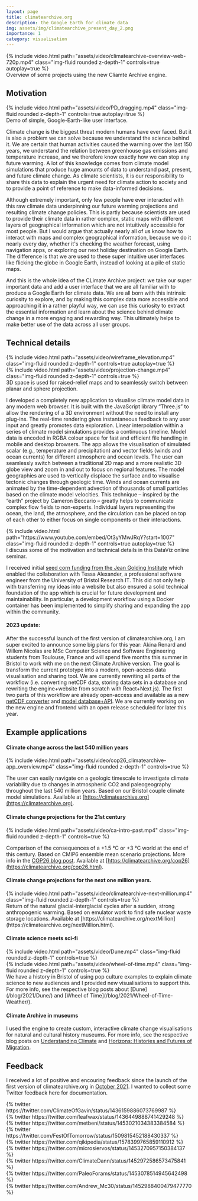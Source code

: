 ```yaml
---
layout: page
title: climatearchive.org
description: the Google Earth for climate data
img: assets/img/climatearchive_present_day_2.png
importance: 1
category: visualisation
---
```


<div class="row mt-3">
    <div class="col-sm mt-3 mt-md-0">
        {% include video.html path="assets/video/climatearchive-overview-web-720p.mp4" class="img-fluid rounded z-depth-1" controls=true autoplay=true %}
    </div>
</div>
<div class="caption">
    Overview of some projects using the new Cliamte Archive engine.
</div>

## Motivation
<div class="row mt-3">
    <div class="col-sm mt-3 mt-md-0">
        {% include video.html path="assets/video/PD_dragging.mp4" class="img-fluid rounded z-depth-1" controls=true autoplay=true %}
    </div>
</div>
<div class="caption">
    Demo of simple, Google-Earth-like user interface.
</div>

Climate change is the biggest threat modern humans have ever faced. But it is also a problem we can solve because we understand the science behind it. We are certain that human activities caused the warming over the last 150 years, we understand the relation between greenhouse gas emissions and temperature increase, and we therefore know exactly how we can stop any future warming. A lot of this knowledge comes from climate model simulations that produce huge amounts of data to understand past, present, and future climate change. As climate scientists, it is our responsibility to share this data to explain the urgent need for climate action to society and to provide a point of reference to make data-informed decisions.

Although extremely important, only few people have ever interacted with this raw climate data underpinning our future warming projections and resulting climate change policies. This is partly because scientists are used to provide their climate data in rather complex, static maps with different layers of geographical information which are not intuitively accessible for most people. But I would argue that actually nearly all of us know how to interact with maps and complex geographical information, because we do it nearly every day, whether it's checking the weather forecast, using navigation apps, or exploring our next holiday destination on Google Earth. The difference is that we are used to these super intuitive user interfaces like flicking the globe in Google Earth, instead of looking at a pile of static maps. 

And this is the whole idea of the CLimate Archive project: we take our super important data and add a user interface that we are all familiar with to produce a Google Earth for climate data. We are all born with this intrinsic curiosity to explore, and by making this complex data more accessible and approaching it in a rather playful way, we can use this curiosity to extract the essential information and learn about the science behind climate change in a more engaging and rewarding way. This ultimately helps to make better use of the data across all user groups. 

## Technical details

<div class="row mt-3">
    <div class="col-sm mt-3 mt-md-0">
        {% include video.html path="assets/video/wireframe_elevation.mp4" class="img-fluid rounded z-depth-1" controls=true autoplay=true %}
    </div>
    <div class="col-sm mt-3 mt-md-0">
        {% include video.html path="assets/video/projection-change.mp4" class="img-fluid rounded z-depth-1" controls=true %}
    </div>
</div>
<div class="caption">
    3D space is used for raised-relief maps and to seamlessly switch between planar and sphere projection.
</div>

I developed a completely new application to visualise climate model data in any modern web browser. It is built with the JavaScript library “Three.js” to allow the rendering of a 3D environment without the need to install any plug-ins. The real-time rendering gives instantaneous feedback to any user input and greatly promotes data exploration. Linear interpolation within a series of climate model simulations provides a continuous timeline. Model data is encoded in RGBA colour space for fast and efficient file handling in mobile and desktop browsers. The app allows the visualisation of simulated scalar (e.g., temperature and precipitation) and vector fields (winds and ocean currents) for different atmosphere and ocean levels. The user can seamlessly switch between a traditional 2D map and a more realistic 3D globe view and zoom in and out to focus on regional features. The model geographies are used to vertically displace the surface and to visualise tectonic changes through geologic time. Winds and ocean currents are animated by the time-dependent advection of thousands of small particles based on the climate model velocities. This technique – inspired by the “earth” project by Cameron Beccario – greatly helps to communicate complex flow fields to non-experts. Individual layers representing the ocean, the land, the atmosphere, and the circulation can be placed on top of each other to either focus on single components or their interactions. 

<div class="row mt-3">
    <div class="col-sm mt-3 mt-md-0">
        {% include video.html path="https://www.youtube.com/embed/Ot3yYMwJRqY?start=1007" class="img-fluid rounded z-depth-1" controls=true autoplay=true %}
    </div>
</div>
<div class="caption">
    I discuss some of the motivation and technical details in this DataViz online seminar.
</div>

I received initial [seed corn funding from the Jean Golding Institute](https://jeangoldinginstitute.blogs.bristol.ac.uk/2021/01/07/seed-corn-funding-winner-announcement/) which enabled the collaboration with Tessa Alexander, a professional software engineer from the University of Bristol Research IT. This did not only help with transferring my ideas into a website but also ensured a solid technical foundation of the app which is crucial for future development and maintainability. In particular, a development workflow using a Docker container has been implemented to simplify sharing and expanding the app within the community.

#### 2023 update:
After the successful launch of the first version of climatearchive.org, I am super excited to announce some big plans for this year: Akina Renard and Willem Nicolas are MSc Computer Science and Software Engineering students from Toulouse, France and will spend five months this summer in Bristol to work with me on the next Climate Archive version. The goal is transform the current prototype into a modern, open-access data visualisation and sharing tool. We are currently rewriting all parts of the workflow (i.e. converting netCDF data, storing data sets in a database and rewriting the engine+website from scratch with React+Next.js). The first two parts of this workflow are already open-access and available as a new [netCDF converter](https://github.com/WillemNicolas/nimbus) and [model database+API](https://github.com/WillemNicolas/archive-db). We are currently working on the new engine and frontend with an open release scheduled for later this year.

## Example applications
#### Climate change across the last 540 million years
<div class="row mt-3">
    <div class="col-sm mt-3 mt-md-0">
        {% include video.html path="assets/video/cop26_climatearchive-app_overview.mp4" class="img-fluid rounded z-depth-1" controls=true %}
    </div>
</div>

The user can easily navigate on a geologic timescale to investigate climate variability due to changes in atmospheric CO2 and paleogeography throughout the last 540 million years. Based on our Bristol couple climate model simulations. Available at [https://climatearchive.org](https://climatearchive.org).

#### Climate change projections for the 21st century
<div class="row mt-3">
    <div class="col-sm mt-3 mt-md-0">
        {% include video.html path="assets/video/ca-intro-past.mp4" class="img-fluid rounded z-depth-1" controls=true %}
    </div>
</div>

Comparison of the consequences of a +1.5 °C or +3 °C world at the end of this century. Based on CMIP6 ensemble mean scenario projections. More info in the [COP26 blog post](/blog/2021/COP26/). Available at [https://climatearchive.org/cop26](https://climatearchive.org/cop26.html).

#### Climate change projections for the next one million years.
<div class="row mt-3">
    <div class="col-sm mt-3 mt-md-0">
        {% include video.html path="assets/video/climatearchive-next-million.mp4" class="img-fluid rounded z-depth-1" controls=true %}
    </div>
</div>
Return of the natural glacial-interglacial cycles after a sudden, strong anthropogenic warming. Based on emulator work to find safe nuclear waste storage locations. Available at [https://climatearchive.org/nextMillion](https://climatearchive.org/nextMillion.html).

#### Climate science meets sci-fi
<div class="row mt-3">
    <div class="col-sm mt-3 mt-md-0">
        {% include video.html path="assets/video/Dune.mp4" class="img-fluid rounded z-depth-1" controls=true %}
    </div>
    <div class="col-sm mt-3 mt-md-0">
        {% include video.html path="assets/video/wheel-of-time.mp4" class="img-fluid rounded z-depth-1" controls=true %}
    </div>
</div>
We have a history in Bristol of using pop culture examples to explain climate science to new audiences and I provided new visualisations to support this. For more info, see the respective blog posts about [Dune](/blog/2021/Dune/) and [Wheel of Time](/blog/2021/Wheel-of-Time-Weather/).

#### Climate Archive in museums
I used the engine to create custom, interactive climate change visualisations for natural and cultural history museums. For more info, see the respective blog posts on [Understanding Climate](/blog/2022/exhibition-frankfurt/) and [Horizons: Histories and Futures of Migration](/blog/2021/exhibition-nuremberg/).

## Feedback
I received a lot of positive and encouring feedback since the launch of the first version of climatearchive.org in [October 2021](/blog/2021/public-launch/). I wanted to collect some Twitter feedback here for documentation.

<div class="row justify-content-sm-center">
    <div class="col-sm-4 mt-3 mt-md-0">
        {% twitter https://twitter.com/ClimateOfGavin/status/1436159886073769987 %}
    </div>
    <div class="col-sm-4 mt-3 mt-md-0">
        {% twitter https://twitter.com/leafwax/status/1436449888741429248 %}
    </div>
    <div class="col-sm-4 mt-3 mt-md-0">
        {% twitter https://twitter.com/metbeni/status/1453021034383384584 %}
    </div>

</div>

<div class="row justify-content-sm-center">
    <div class="col-sm-4 mt-3 mt-md-0">
        {% twitter https://twitter.com/FestOfTomorrow/status/1509815452188430337 %}
    </div>
    <div class="col-sm-4 mt-3 mt-md-0">
        {% twitter https://twitter.com/qikipedia/status/1578399765859110912 %}
    </div>
    <div class="col-sm-4 mt-3 mt-md-0">
        {% twitter https://twitter.com/microsiervos/status/1453270957150384137 %}
    </div>

</div>

<div class="row justify-content-sm-center">
    <div class="col-sm-4 mt-3 mt-md-0">
        {% twitter https://twitter.com/ClimateDann/status/1452972586573475841 %}
    </div>
    <div class="col-sm-4 mt-3 mt-md-0">
        {% twitter https://twitter.com/PaleoForams/status/1453078514945642498 %}
    </div>
    <div class="col-sm-4 mt-3 mt-md-0">
        {% twitter https://twitter.com/Andrew_Mc30/status/1452988400479477770 %}
    </div>

</div>


